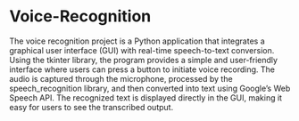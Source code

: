 # Voice-Recognition

The voice recognition project is a Python application that integrates a graphical user interface (GUI) with real-time speech-to-text conversion. Using the tkinter library, the program provides a simple and user-friendly interface where users can press a button to initiate voice recording. The audio is captured through the microphone, processed by the speech_recognition library, and then converted into text using Google’s Web Speech API. The recognized text is displayed directly in the GUI, making it easy for users to see the transcribed output.
